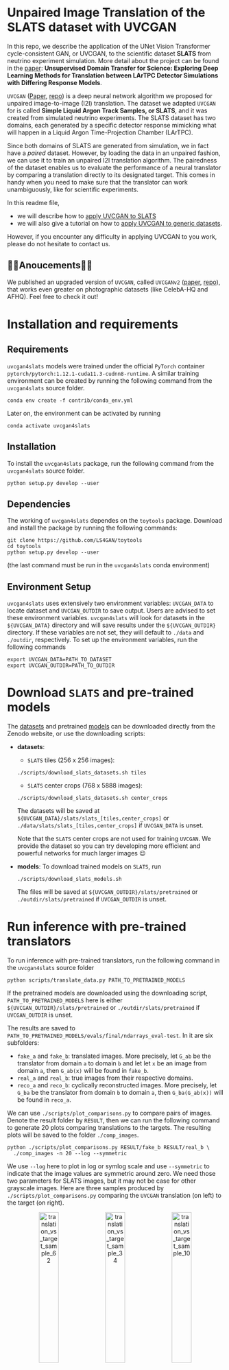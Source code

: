 # Unpaired Image Translation of the SLATS dataset with UVCGAN

In this repo, we describe the application of the UNet Vision Transformer cycle-consistent GAN, or UVCGAN, to the scientific dataset **SLATS** from neutrino experiment simulation.
More detail about the project can be found in the [paper][uvcgan4slats_paper]: **Unsupervised Domain Transfer for Science: Exploring Deep Learning Methods for Translation between LArTPC Detector Simulations with Differing Response Models**.

`UVCGAN` ([Paper][uvcgan_paper], [repo][uvcgan_repo]) is a deep neural network algorithm we proposed for unpaired image-to-image (I2I) translation.
The dataset we adapted `UVCGAN` for is called **Simple Liquid Argon Track Samples, or SLATS**, and it was created from simulated neutrino experiments.
The SLATS dataset has two domains, each generated by a specific detector response mimicking what will happen in a Liquid Argon Time-Projection Chamber (LArTPC).

Since both domains of SLATS are generated from simulation, we in fact have a _paired_ dataset.
However, by loading the data in an unpaired fashion, we can use it to train an unpaired I2I translation algorithm.
The pairedness of the dataset enables us to evaluate the performance of a neural translator by comparing a translation directly to its designated target.
This comes in handy when you need to make sure that the translator can work unambiguously, like for scientific experiments.

In this readme file,
- we will describe how to [apply UVCGAN to SLATS](#run-inference-with-pretrained-translators)
- we will also give a tutorial on how to [apply UVCGAN to generic datasets](#train-your-own-model).

However, if you encounter any difficulty in applying UVCGAN to you work, please do not hesitate to contact us.

## :tada::tada:Anoucements:tada::tada:
We published an upgraded version of `UVCGAN`, called `UVCGANv2` ([paper][uvcgan2_paper], [repo][uvcgan2_repo]), that works even greater on photographic datasets (like CelebA-HQ and AFHQ). Feel free to check it out!


# Installation and requirements

## Requirements

`uvcgan4slats` models were trained under the official `PyTorch` container 
`pytorch/pytorch:1.12.1-cuda11.3-cudnn8-runtime`. A similar training environment 
can be created by running the following command from the `uvcgan4slats` source folder.
```
conda env create -f contrib/conda_env.yml
```
Later on, the environment can be activated by running
```
conda activate uvcgan4slats
```

## Installation

To install the `uvcgan4slats` package, run the following command from the 
`uvcgan4slats` source folder.
```
python setup.py develop --user
```

## Dependencies

The working of `uvcgan4slats` dependes on the `toytools` package. Download and install the package by running the following commands:
```
git clone https://github.com/LS4GAN/toytools
cd toytools
python setup.py develop --user
```
(the last command must be run in the `uvcgan4slats` conda environment)

## Environment Setup

`uvcgan4slats` uses extensively two environment variables: `UVCGAN_DATA` to 
locate dataset and `UVCGAN_OUTDIR` to save output. Users are advised to set 
these environment variables. `uvcgan4slats` will look for datasets in the 
`${UVCGAN_DATA}` directory and will save results under the `${UVCGAN_OUTDIR}` 
directory. If these variables are not set, they will default to `./data` and 
`./outdir`, respectively. To set up the environment variables, run the following 
commands
```
export UVCGAN_DATA=PATH_TO_DATASET
export UVCGAN_OUTDIR=PATH_TO_OUTDIR
```

# Download `SLATS` and pre-trained models
The [datasets](https://zenodo.org/record/7809108) and pretrained 
[models](https://zenodo.org/deposit/7809460) can be downloaded directly from the 
Zenodo website, or use the downloading scripts:
- **datasets**:
  - `SLATS` tiles (256 x 256 images):  
  ```
  ./scripts/download_slats_datasets.sh tiles
  ```
  - `SLATS` center crops (768 x 5888 images):
  ```
  ./scripts/download_slats_datasets.sh center_crops
  ``` 
  The datasets will be saved at 
  `${UVCGAN_DATA}/slats/slats_[tiles,center_crops]` or 
  `./data/slats/slats_[tiles,center_crops]` if `UVCGAN_DATA` is unset.

  Note that the `SLATS` center crops are not used for training `UVCGAN`. We   
  provide the dataset so you can try developing more efficient and powerful 
  networks for much larger images :wink:
- **models**:
  To download trained models on `SLATS`, run
  ```
  ./scripts/download_slats_models.sh
  ```
  The files will be saved at `${UVCGAN_OUTDIR}/slats/pretrained` or 
  `./outdir/slats/pretrained` if `UVCGAN_OUTDIR` is unset.

# Run inference with pre-trained translators
To run inference with pre-trained translators, run the following command in the 
`uvcgan4slats` source folder
```
python scripts/translate_data.py PATH_TO_PRETRAINED_MODELS
```
If the pretrained models are downloaded using the downloading script, 
`PATH_TO_PRETRAINED_MODELS` here is either
`${UVCGAN_OUTDIR}/slats/pretrained` or `./outdir/slats/pretrained` if
`UVCGAN_OUTDIR` is unset.

The results are saved to
`PATH_TO_PRETRAINED_MODELS/evals/final/ndarrays_eval-test`. In it are six 
subfolders:
- `fake_a` and `fake_b`: translated images. 
  More precisely, let `G_ab` be the translator from domain `a` to domain `b` and 
  let let `x` be an image from domain `a`, then `G_ab(x)` will be found in 
  `fake_b`.
- `real_a` and `real_b`: true images from their respective domains.
- `reco_a` and `reco_b`: cyclically reconstructed images.
  More precisely, let `G_ba` be the translator from domain `b` to domain `a`, 
  then `G_ba(G_ab(x))` will be found in `reco_a`.

We can use `./scripts/plot_comparisons.py` to compare pairs of images. Denote
the result folder by `RESULT`, then we can run the following command to generate
20 plots comparing translations to the targets. The resulting plots will be
saved to the folder `./comp_images`.
```
python ./scripts/plot_comparisons.py RESULT/fake_b RESULT/real_b \
  ./comp_images -n 20 --log --symmetric
```
We use `--log` here to plot in log or symlog scale and use `--symmetric` to 
indicate that the image values are symmetric around zero. We need those two 
parameters for SLATS images, but it may not be case for other grayscale images. 
Here are three samples produced by `./scripts/plot_comparisons.py` comparing the 
`UVCGAN` translation (on left) to the target (on right).
<p align="center">
  <img src="https://github.com/LS4GAN/gallery/blob/main/uvcgan4slats/img_comparison/sample_62.png" width="30%" title="translation_vs_target_sample_62">
  <img src="https://github.com/LS4GAN/gallery/blob/main/uvcgan4slats/img_comparison/sample_34.png" width="30%" title="translation_vs_target_sample_34">
  <img src="https://github.com/LS4GAN/gallery/blob/main/uvcgan4slats/img_comparison/sample_107.png" width="30%" title="translation_vs_target_sample_10">
</p>

# Train your own model
In this part, we demonstrate how to train `UVCGAN` model on your own dataset. We 
will discuss three topics: Prepare the dataset, Pre-train the generators 
(optional), and Train I2I translation. 

For pretraining and training, we will use scripts for `SLATS` as examples. We 
recommend making minimal modifications to the provided example scripts to 
initiate the training process, and gradually adding further customizations to 
achieve better results.

## 0. Dataset
Please organized your dataset as follows:
```bash
PATH/TO/YOUR/DATASET
├── train
│   ├── DOMAIN_A
│   └── DOMAIN_B
└── test
    ├── DOMAIN_A
    └── DOMAIN_B
```
where `PATH/TO/YOUR/DATASET` is the [dataset location][dataset_location] and
`DOMAIN_A` and `DOMAIN_B` are the [domain names][domain_names].
### 0.1 Natural images
  If you images have extension `jepg`, `png`, `webp` [etc][image_ext]., please
  consider using [UVCGAN][uvcgan_repo] or [UVCGAN2][uvcgan2_repo] instead.
  However, if your images are grayscale but saved as multi-channel (like RGB) 
  images, you may also consider converting them to grayscale image and then
  to `NumPy` arrays.
### 0.2 `NumPy` arrays (saved with extension `.npz`)
  - _no transform needed_:
    For a standalone example of data loading without transform, see 
    [`dataloading.py`][dataloading]. The dataset used in this script is an 
    excerpt from the `SLATS` dataset.
  - _transform needed_:
    For a standalone example of data loading with transform, see
    [`dataloading_transform.py`][dataloading_transform]. The dataset used in 
    this script is adapted from the [BRaTS 2021 Task 1 dataset][MRI_dataset].
### 0.3 Customized dataset API
  In case you need to use your own dataset API, please save the script to
  [`./uvcgan/data/datasets`](./uvcgan/data/datasets) and update the
  `select_dataset` function in [`./uvcgan/data/data.py`](./uvcgan/data/data.py)
  with your own dataset API.

## 1. Pretraining (optional but recommended)
Unpaired image-to-image translation presents a significant challenge. As such, 
it may be advantageous to start the training with prepared networks, rather than 
randomly initialized ones. And the advantange of pre-training is confirmed by 
multiple works (see section 5.3 of the [`UVCGAN` paper][uvcgan_paper] for more 
information). There are a number of ways for pre-training. Here for `SLATS`, we 
use the BERT-like pretraining approach. We subdivide each image into a grid of 
32 x 32 blocks and randomly replace the all values in 40% of the blocks with 
zero. Then, we train a generator to fill in the blanks on the two domains 
jointly. This generator is then used to initialize both generators for the 
translation training. For more detail of pre-training on `SLATS`, see section 
3.3.1 of the [`UVCGAN4SLATS` paper][uvcgan4slats_paper]. 

You may start with the script, 
[`pretrain_slats-256.py`](./scripts/slats/pretrain_slats-256.py), for `SLATS` 
with modifications to [dataset location][dataset_location], 
[domain names][domain_names], [label][label], and [outdir][outdir]. Run the pre-
training script as:
```
python ./script/slats/pretrain_slats-256.py
```
Generator type and batch size can be configured using command-line flags `--gen` 
and `--batch_size`, respectively. All other parameters (e.g. 
generator/discriminator, optimizer, scheduler, masking, etc.) can be modified 
directly in the script.

## 2. Training
Similar to pre-training, you can initiate the I2I translation training with the 
script, [train_slats-256.py](./scripts/slats/train_slats-256.py), for `SLATS` 
with modifications to [dataset location][dataset_location], 
[domain names][domain_names], [label][label], [outdir][outdir], and where the 
pre-trained generator can be located (field [`transfer`][transfer] in the 
`args_dict`). However, if you choose to commence without pre-training, simply 
remove the field [`transfer`][transfer] from `args_dict` or set its value to 
`None`. Run the translation training as:
```
python ./script/slats/train_slats-256.py
```
### 2.1 Key hyper-parameters for optimal performance
Please consider tuning the following parameters for better result:
1. **cycle-consistency loss coefficient `--lambda-cycle`**: 
  Equal to $\lambda_{\textrm{cyc}}$ in section 3.1 of the 
  [`UVCGAN` paper][uvcgan_paper], and $\lambda_{a}$ and $\lambda_{b}$ in section 
  3.3.2 of the [`UVCGAN4SLATS` paper][uvcgan4slats_paper].
1. **learning rates `--lr-gen` and `--lr-disc`**: 
  See dicussion in section 3.3.2 of the 
  [`UVCGAN4SLATS` paper][uvcgan4slats_paper].
1. **discriminator gradient penalty `--gp-constant` and `--gp-lambda`**: 
  In section 3.3 of the [`UVCGAN` paper][uvcgan_paper] and section 3.3.2 of the 
  [`UVCGAN4SLATS` paper][uvcgan4slats_paper], we have `gp-constant` 
  $=\gamma$ and `gp-lambda` $=\lambda_{\textrm{GP}}$.

  


<!---References and Citations -->
[uvcgan4slats_paper]: https://www.researchgate.net/publication/370024945_Unsupervised_Domain_Transfer_for_Science_Exploring_Deep_Learning_Methods_for_Translation_between_LArTPC_Detector_Simulations_with_Differing_Response_Models
[uvcgan_paper]: https://openaccess.thecvf.com/content/WACV2023/html/Torbunov_UVCGAN_UNet_Vision_Transformer_Cycle-Consistent_GAN_for_Unpaired_Image-to-Image_Translation_WACV_2023_paper.html
[uvcgan_repo]: https://github.com/LS4GAN/uvcgan
[uvcgan2_paper]: https://arxiv.org/abs/2303.16280
[uvcgan2_repo]: https://github.com/LS4GAN/uvcgan2
[dataset_location]: https://github.com/pphuangyi/uvcgan4slats/blob/2ce2ec607c68a3d9d382659b515e28960ae6dd67/scripts/slats/pretrain_slats-256.py#L64
[domain_names]: https://github.com/pphuangyi/uvcgan4slats/blob/2ce2ec607c68a3d9d382659b515e28960ae6dd67/scripts/slats/pretrain_slats-256.py#L69
[label]: https://github.com/pphuangyi/uvcgan4slats/blob/2ce2ec607c68a3d9d382659b515e28960ae6dd67/scripts/slats/pretrain_slats-256.py#L111
[outdir]: https://github.com/pphuangyi/uvcgan4slats/blob/2ce2ec607c68a3d9d382659b515e28960ae6dd67/scripts/slats/pretrain_slats-256.py#L112
[transfer]: https://github.com/pphuangyi/uvcgan4slats/blob/8593953347dbeab747319b5776c475750f88659a/scripts/slats/train_slats-256.py#L154
[MRI_dataset]: https://www.kaggle.com/datasets/dschettler8845/brats-2021-task1
[image_ext]: https://pytorch.org/vision/main/_modules/torchvision/datasets/folder.html
[dataloading]: ./examples/dataloading/dataloading.py
[dataloading_transform]: ./examples/dataloading/dataloading_transform.py
